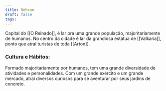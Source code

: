```yaml
---
title: Deheon
draft: false
tags:
---
```

Capital do [[O Reinado]], é lar pra uma grande população, majoritariamente de humanos. No centro da cidade é lar da grandiosa estátua de [[Valkaria]], ponto que atrai turistas de toda [[Arton]].

### Cultura e Hábitos:

Formado majoritariamente por humanos, tem uma grande diversidade de atividades e personalidades. Com um grande exército e um grande mercado, atrai diversos curiosos para se aventurar por seus jardins de concreto.